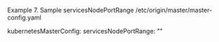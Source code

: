 Example 7. Sample servicesNodePortRange 
/etc/origin/master/master-config.yaml


kubernetesMasterConfig:
  servicesNodePortRange: ""
